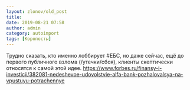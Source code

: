 ```yaml
---
layout: zlonov/old_post
title: 
date: 2019-08-21 07:58
author: admin
category: autoimport
tags: [Коропосты]
---
```


Трудно сказать, кто именно лоббирует #ЕБС, но даже сейчас, ещё до первого публичного взлома (/утечки/сбоя), клиенты скептически относятся к самой этой идее. <a href="https://www.forbes.ru/finansy-i-investicii/382081-nedeshevoe-udovolstvie-alfa-bank-pozhalovalsya-na-vpustuyu-potrachennye">https://www.forbes.ru/finansy-i-investicii/382081-nedeshevoe-udovolstvie-alfa-bank-pozhalovalsya-na-vpustuyu-potrachennye</a>

